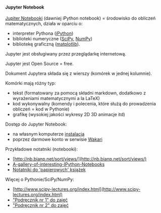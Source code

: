#### Jupyter Notebook


[Jupiter Notebooki]() (dawniej iPython notebook) = środowisko do obliczeń matematycznych, działa w oparciu o:
* interpreter Pythona ([iPython](https://en.wikipedia.org/wiki/IPython)) 
* biblioteki numeryczne ([SciPy](http://docs.scipy.org/doc/scipy/reference/), [NumPy](https://en.wikipedia.org/wiki/NumPy))
* bibliotekę graficzną ([matplotlib](http://matplotlib.org/contents.html)).

Jupyter jest obsługiwany przez przeglądarkę internetową.

Jupyter jest Open Source = free.


Dokument Jupytera składa się z wierszy (komórek w jednej kolumnie).

Komórki mają różny typ:
* tekst (formatowany za pomocą składni markdown, dodatkowo z wyrażeniami matematycznymi a la LaTeX)
* kod wykonywalny (komendy i polecenia, które służą do prowadzenia obliczeń = kod w Pythonie)
* grafikę (wysokiej jakości wykresy 2D 3D animacje itd)


Dostęp do Jupyter Notebook:
* na własnym komputerze [instalacja](https://www.continuum.io/downloads)
* poprzez darmowe konto w serwisie [Wakari](https://www.wakari.io/)


Przykładowe notatniki (notebooki):
* [http://nb.bianp.net/sort/views/](http://nb.bianp.net/sort/views/)
* [A-gallery-of-interesting-IPython-Notebooks](https://github.com/ipython/ipython/wiki/A-gallery-of-interesting-IPython-Notebooks)
* [Notatniki do 'papierowych' książek](http://tbc-python.fossee.in/completed-books/)


Więcej o Pythonie/SciPy/NumPy:
* [http://www.scipy-lectures.org/index.html](http://www.scipy-lectures.org/index.html)
* ["Podręcznik nr 1" do zajęć](http://kitchingroup.cheme.cmu.edu/pycse/)
* ["Podręcznik nr 2" do zajęć](http://www.southampton.ac.uk/~fangohr/training/python/pdfs/Python-for-Computational-Science-and-Engineering.pdf)



